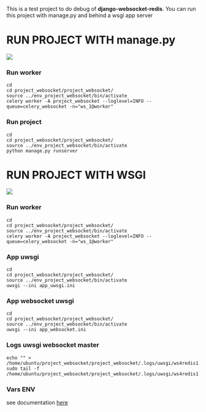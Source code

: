 This is a test project to do debug of **django-websocket-redis**.
You can run this project with manage.py and behind a wsgi app server

# RUN PROJECT WITH manage.py

![](https://i.ibb.co/Qp6Nf8F/MANAGE.png)



### Run worker

```
cd
cd project_websocket/project_websocket/
source ../env_project_websocket/bin/activate
celery worker -A project_websocket --loglevel=INFO --queue=celery_websocket -n="ws_1@worker"
```
### Run project

```
cd
cd project_websocket/project_websocket/
source ../env_project_websocket/bin/activate
python manage.py runserver
```

# RUN PROJECT WITH WSGI


![](https://i.ibb.co/82mhxdd/UWSGI.png)



### Run worker
```
cd
cd project_websocket/project_websocket/
source ../env_project_websocket/bin/activate
celery worker -A project_websocket --loglevel=INFO --queue=celery_websocket -n="ws_1@worker"
```

### App uwsgi

```
cd
cd project_websocket/project_websocket/
source ../env_project_websocket/bin/activate
uwsgi --ini app_uwsgi.ini
```

### App websocket uwsgi

```
cd
cd project_websocket/project_websocket/
source ../env_project_websocket/bin/activate
uwsgi --ini app_websocket.ini
```

### Logs uwsgi websocket master

```
echo "" > /home/ubuntu/project_websocket/project_websocket/.logs/uwsgi/ws4redis1.log
sudo tail -f /home/ubuntu/project_websocket/project_websocket/.logs/uwsgi/ws4redis1.log
```


### Vars ENV
see documentation [here](configs.md)